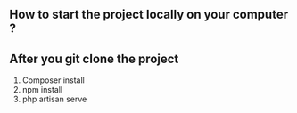 ## How to start the project locally on your computer ?

## After you git clone the project

1) Composer install
2) npm install
3) php artisan serve